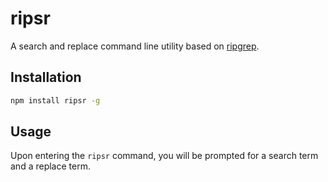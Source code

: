 # ripsr

A search and replace command line utility based on [ripgrep](https://github.com/BurntSushi/ripgrep).

## Installation

```bash
npm install ripsr -g
```

## Usage

Upon entering the `ripsr` command, you will be prompted for a search term and a replace term.
